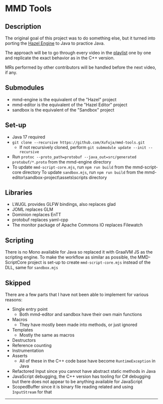 # MMD Tools

## Description

The original goal of this project was to do something else, but it turned into porting the [Hazel Engine](https://github.com/TheCherno/Hazel) to Java to practice Java.

The approach will be to go through every video in the [playlist](https://www.youtube.com/playlist?list=PLlrATfBNZ98dC-V-N3m0Go4deliWHPFwT) one by one and replicate the exact behavior as in the C++ version.

MRs performed by other contributors will be handled before the next video, if any.

## Submodules

* mmd-engine is the equivalent of the "Hazel" project
* mmd-editor is the equivalent of the "Hazel Editor" project
* sandbox is the equivalent of the "Sandbox" project

## Set-up

* Java 17 required
* `git clone --recursive https://github.com/Xufuja/mmd-tools.git`
    * If not recursively cloned, perform `git submodule update --init --recursive`
* Run `protoc --proto_path=protobuf --java_out=src/generated protobuf/*.proto` from the mmd-engine directory
* To update `mmd-script-core.mjs`, run `npm run build` from the mmd-script-core directory
To update `sandbox.mjs`, run `npm run build` from the mmd-editor\sandbox-project\assets\scripts directory

## Libraries

* LWJGL provides GLFW bindings, also replaces glad
* JOML replaces GLM
* Dominion replaces EnTT
* protobuf replaces yaml-cpp
* The monitor package of Apache Commons IO replaces Filewatch

## Scripting

There is no Mono available for Java so replaced it with GraalVM JS as the scripting engine. To make the workflow as similar as possible, the MMD-ScriptCore project is set-up to create `mmd-script-core.mjs` instead of the DLL, same for `sandbox.mjs`

## Skipped

There are a few parts that I have not been able to implement for various reasons:

* Single entry point
    * Both mmd-editor and sandbox have their own main functions
* Macros
    * They have mostly been made into methods, or just ignored
* Templates
    * Mostly the same as macros
* Destructors
* Reference counting
* Instrumentation
* Asserts
  * All of these in the C++ code base have become `RuntimeException` in Java
* Refactored Input since you cannot have abstract static methods in Java
* JavaScript debugging, the C++ version has tooling for C# debugging but there does not appear to be anything available for JavaScript
* ScopedBuffer since it is binary file reading related and using `InputStream` for that
---

